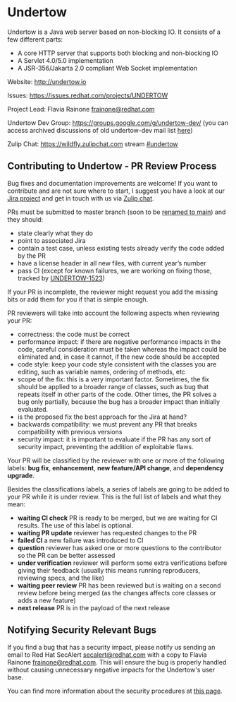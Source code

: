Undertow
========
Undertow is a Java web server based on non-blocking IO. It consists of a few different parts:

- A core HTTP server that supports both blocking and non-blocking IO
- A Servlet 4.0/5.0 implementation
- A JSR-356/Jakarta 2.0 compliant Web Socket implementation

Website: http://undertow.io

Issues: https://issues.redhat.com/projects/UNDERTOW

Project Lead: Flavia Rainone <frainone@redhat.com>

Undertow Dev Group: https://groups.google.com/g/undertow-dev/
(you can access archived discussions of old undertow-dev mail list [here](http://lists.jboss.org/mailman/listinfo/undertow-dev))

Zulip Chat: https://wildfly.zulipchat.com stream [#undertow](https://wildfly.zulipchat.com/#narrow/stream/174183-undertow)

Contributing to Undertow - PR Review Process
--------------------------------------------

Bug fixes and documentation improvements are welcome! If you want to contribute and are not sure where to start, I suggest you have a look at our [Jira project](https://issues.redhat.com/projects/UNDERTOW "Undertow Jira") and get in touch with us via [Zulip chat](https://wildfly.zulipchat.com/#narrow/stream/174183-undertow "#undertow").

PRs must be submitted to master branch (soon to be [renamed to main](https://issues.redhat.com/browse/UNDERTOW-2043)) and they should:
- state clearly what they do
- point to associated Jira
- contain a test case, unless existing tests already verify the code added by the PR
- have a license header in all new files, with current year’s number
- pass CI (except for known failures, we are working on fixing those, tracked by [UNDERTOW-1523](https://issues.redhat.com/browse/UNDERTOW-1523))

If your PR is incomplete, the reviewer might request you add the missing bits or add them for you if that is simple enough.

PR reviewers will take into account the following aspects when reviewing your PR:
- correctness: the code must be correct
- performance impact: if there are negative performance impacts in the code, careful consideration must be taken whereas the impact could be eliminated and, in case it cannot, if the new code should be accepted
- code style: keep your code style consistent with the classes you are editing, such as variable names, ordering of methods, etc
- scope of the fix: this is a very important factor. Sometimes, the fix should be applied to a broader range of classes, such as bug that repeats itself in other parts of the code. Other times, the PR solves a bug only partially, because the bug has a broader impact than initially evaluated.
- is the proposed fix the best approach for the Jira at hand?
- backwards compatibility: we must prevent any PR that breaks compatibility with previous versions
- security impact: it is important to evaluate if the PR has any sort of security impact, preventing the addition of exploitable flaws.

Your PR will be classified by the reviewer with one or more of the following labels: **bug fix**, **enhancement**, **new feature/API change**, and **dependency upgrade**.

Besides the classifications labels, a series of labels are going to be added to your PR while it is under review. This is the full list of labels and what they mean:
- **waiting CI check**  PR is ready to be merged, but we are waiting for CI results. The use of this label is optional.
- **waiting PR update**  reviewer has requested changes to the PR
- **failed CI**  a new failure was introduced to CI
- **question** reviewer has asked one or more questions to the contributor so the PR can be better assessed
- **under verification**  reviewer will perform some extra verifications before giving their feedback (usually this means running reproducers, reviewing specs, and the like)
- **waiting peer review** PR has been reviewed but is waiting on a second review before being merged  (as the changes affects core classes or adds a new feature)
- **next release** PR is in the payload of the next release

Notifying Security Relevant Bugs
--------------------------------

If you find a bug that has a security impact, please notify us sending an email to Red Hat SecAlert <secalert@redhat.com> with a copy to Flavia Rainone <frainone@redhat.com>. This will ensure the bug is properly handled without causing unnecessary negative impacts for the Undertow's user base.

You can find more information about the security procedures at [this page](https://access.redhat.com/security/team/contact "Security Contacts and Procedures").
